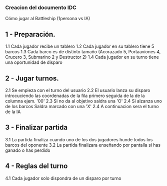 ### Creacion del documento IDC

Cómo jugar al Battleship (1persona vs IA)

## 1 - Preparación.

1.1 Cada jugador recibe un tablero
1.2 Cada jugador en su tablero tiene 5 barcos
1.3 Cada barco es de distinto tamaño (Acorazado 5, Portaaviones 4, Crucero 3, Submarino 2 y Destructor 2)
1.4 Cada jugador en su turno tiene una oportunidad de disparo


## 2 - Jugar turnos.

2.1 Se empieza con el turno del usuario
2.2 El usuario lanza su disparo introcuciendo las coordenadas de la fila primero seguida de la de la columna ejem. '00'
2.3 Si no da al objetivo saldra una 'O'
2.4 Si alzanza uno de los barcos Saldra marcado con una 'X'
2.4 A continuacion sera el turno de la IA

## 3 - Finalizar partida

3.1 La partida finaliza cuando uno de los dos jugadores hunde todos los barcos del oponente
3.2 La partida finalizara enseñando por pantalla si has ganado o has perdido

## 4 - Reglas del turno

4.1 Cada jugador solo dispondra de un disparo por turno

